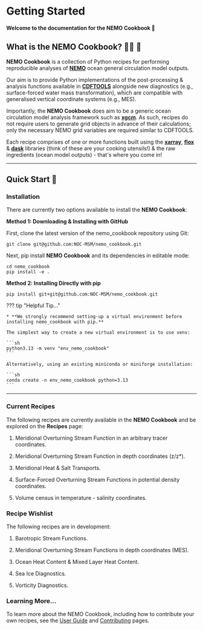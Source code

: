 # **Getting Started**

**Welcome to the documentation for the NEMO Cookbook :wave:**

## What is the NEMO Cookbook? :cook: :book:
**NEMO Cookbook** is a collection of Python recipes for performing reproducible analyses of [**NEMO**](https://www.nemo-ocean.eu) ocean general circulation model outputs.

Our aim is to provide Python implementations of the post-processing & analysis functions available in [**CDFTOOLS**](https://github.com/meom-group/CDFTOOLS/tree/master) alongside new diagnostics (e.g., surface-forced water mass transformation), which are compatible with generalised vertical coordinate systems (e.g., MES).

Importantly, the **NEMO Cookbook** does aim to be a generic ocean circulation model analysis framework such as [**xgcm**](https://xgcm.readthedocs.io/en/latest/). As such, recipes do not require users to generate grid objects in advance of their calculations; only the necessary NEMO grid variables are required similar to CDFTOOLS.

Each recipe comprises of one or more functions built using the [**xarray**](https://xarray.dev), [**flox**](https://flox.readthedocs.io/en/latest/) & [**dask**](https://www.dask.org) libraries (think of these are your cooking utensils!) & the raw ingredients (ocean model outputs) - that's where you come in!

---

## Quick Start :rocket:

### Installation

There are currently two options available to install the **NEMO Cookbook**:

**Method 1: Downloading & Installing with GitHub**

First, clone the latest version of the nemo_cookbook repository using Git:
```{bash}
git clone git@github.com:NOC-MSM/nemo_cookbook.git
```

Next, pip install **NEMO Cookbook** and its dependencies in editable mode:
```{bash}
cd nemo_cookbook
pip install -e .
```

**Method 2: Installing Directly with pip**

```{bash}
pip install git+git@github.com:NOC-MSM/nemo_cookbook.git
```

??? tip "Helpful Tip..."

    * **We strongly recommend setting-up a virtual environment before installing nemo_cookbook with pip.**

    The simplest way to create a new virtual environment is to use venv:

    ```sh
    python3.13 -m venv "env_nemo_cookbook"
    ```

    Alternatively, using an existing miniconda or miniforge installation:

    ```sh
    conda create -n env_nemo_cookbook python=3.13
    ```

---

### Current Recipes

The following recipes are currently available in the **NEMO Cookbook** and be explored on the **Recipes** page:

1. Meridional Overturning Stream Function in an arbitrary tracer coordinates.

2. Meridional Overturning Stream Function in depth coordinates (z/z*).

3. Meridional Heat & Salt Transports.

4. Surface-Forced Overturning Stream Functions in potential density coordinates.

5. Volume census in temperature - salinity coordinates.

### Recipe Wishlist

The following recipes are in development:

1. Barotropic Stream Functions.

2. Meridional Overturning Stream Functions in depth coordinates (MES).

3. Ocean Heat Content & Mixed Layer Heat Content. 

4. Sea Ice Diagnostics.

5. Vorticity Diagnostics.

### Learning More...

To learn more about the NEMO Cookbook, including how to contribute your own recipes, see the [User Guide] and [Contributing] pages.

[User Guide]: user_guide.md
[Contributing]: contributing.md
